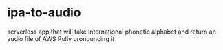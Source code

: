 # ipa-to-audio
serverless app that will take international phonetic alphabet and return an audio file of AWS Polly pronouncing it

